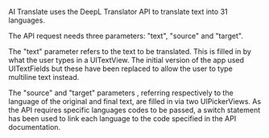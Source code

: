 
AI Translate uses the DeepL Translator API to translate text into 31 languages.

The API request needs three parameters: "text", "source" and "target".

The "text" parameter refers to the text to be translated.
This is filled in by what the user types in a UITextView.
The initial version of the app used UITextFields but these have been replaced to allow the user to type 
multiline text instead.

The "source" and "target" parameters , referring respectively to the language of the original 
and final text, are filled in via two UIPickerViews.
As the API requires specific languages codes to be passed, a switch statement has been used to link each 
language to the code specified in the API documentation.








